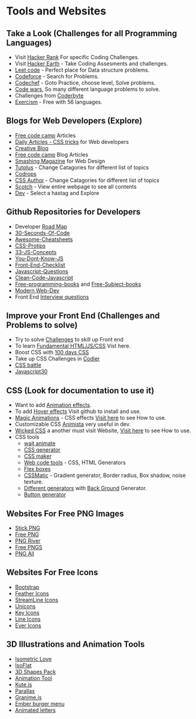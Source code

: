 

# Tools and Websites

## Take a Look (Challenges for all Programming Languages)

* Visit [Hacker Rank](https://www.hackerrank.com/) For specific Coding Challenges.
* Visit [Hacker Earth](https://www.hackerearth.com/) - Take Coding Assesments and challenges. 
* [Leet code](https://leetcode.com/) - Perfect place for Data structure problems.
* [Codeforce](https://codeforces.com/problemset) - Search for Problems.
* [Codechef](https://www.codechef.com/) - Goto Practice, choose level, Solve problems.
* [Code wars](https://www.codewars.com/), So many different language problems to solve.
* Challenges from [Coderbyte](https://coderbyte.com/challenges)
* [Exercism](https://exercism.org/) - Free with 56 languages.

## Blogs for Web Developers (Explore)
* [Free code camp](https://www.freecodecamp.org/news/) Articles
* [Daily Articles - CSS tricks](https://css-tricks.com/) for Web developers
* [Creative Bloq](https://www.creativebloq.com/features)
* [Free code camp](https://www.freecodecamp.org/news/tag/blog) Blog Articles
* [Smashing Magazine](https://www.smashingmagazine.com/category/web-design/) for Web Design
* [Tutplus](https://webdesign.tutsplus.com/tutorials?_ga=2.259899214.571088166.1645249344-693838120.1628252649) - Change Catagories for different list of topics
* [Codrops](https://tympanus.net/codrops/category/articles/)
* [CSS Author](https://cssauthor.com/) - Change Catagories for different list of topics
* [Scotch](https://www.digitalocean.com/community) - View entire webpage to see all contents
* [Dev](https://dev.to/) - Select a hastag and Explore


## Github Repositories for Developers
* Developer [Road Map](https://github.com/kamranahmedse/developer-roadmap)
* [30-Seconds-Of-Code](https://github.com/30-seconds/30-seconds-of-code)
* [Awesome-Cheatsheets](https://github.com/LeCoupa/awesome-cheatsheets)
* [CSS-Protips](https://github.com/AllThingsSmitty/css-protips)
* [33-JS-Concepts](https://github.com/leonardomso/33-js-concepts)
* [You-Dont-Know-JS](https://github.com/getify/You-Dont-Know-JS/)
* [Front-End-Checklist](https://github.com/thedaviddias/Front-End-Checklist)
* [Javascript-Questions](https://github.com/lydiahallie/javascript-questions)
* [Clean-Code-Javascript](https://github.com/ryanmcdermott/clean-code-javascript)
* [Free-programming-books](https://github.com/EbookFoundation/free-programming-books/blob/main/books/free-programming-books-langs.md) and [Free-Subject-books](https://github.com/EbookFoundation/free-programming-books/blob/main/books/free-programming-books-subjects.md)
* [Modern Web-Dev](https://github.com/dexteryy/spellbook-of-modern-webdev)
* Front End [Interview questions](https://github.com/h5bp/Front-end-Developer-Interview-Questions) 

## Improve your Front End (Challenges and Problems to solve)
* Try to solve [Challenges](https://www.frontendmentor.io/challenges) to skill up Front end 
* To learn [Fundamental HTML/JS/CSS](https://www.acefrontend.com/) Vist here.
* Boost CSS with [100 days CSS](https://100dayscss.com/about/)
* Take up CSS Challenges in [Codier](https://codier.io/)
* [CSS battle](https://cssbattle.dev/)
* [Javascript30](https://javascript30.com/)

## CSS (Look for documentation to use it)

* Want to add [Animation effects](https://animate.style/).
* To add [Hover effects](https://ianlunn.github.io/Hover/) Visit github to install and use.
* [Magic Animations](https://www.minimamente.com/project/magic/) - CSS effects [Visit here](https://github.com/miniMAC/magic) to see How to use.
* Customizable CSS [Animista](https://animista.net/) very useful in dev.
* [Wicked CSS](https://kristofferandreasen.github.io/wickedCSS/#) a another must visit Website, [Visit here](https://github.com/kristofferandreasen/wickedCSS) to see How to use.
* CSS tools
  - [wait animate](https://waitanimate.wstone.uk/)
  - [CSS generator](https://css3generator.com/)
  - [CSS maker](https://www.toptal.com/developers/css3maker/index.html)
  - [Web code tools](https://webcode.tools/) - CSS, HTML Generators
  - [Flex boxes](https://the-echoplex.net/flexyboxes/)
  - [CSSMatic](https://www.cssmatic.com/) - Gradient generator, Border radius, Box shadow, noise texture.
  - [Different generators](https://haikei.app/generators/) with [Back Ground](https://haikei.app/) Generator.
  - [Button generator](https://www.bestcssbuttongenerator.com/)

## Websites For Free PNG Images
* [Stick PNG](https://www.stickpng.com/)
* [Free PNG](https://freepngimg.com/)
* [PNG River](https://pngriver.com/)
* [Free PNGS](https://www.freepngs.com/)
* [PNG All](https://www.pngall.com/)

## Websites For Free Icons 
* [Bootstrap](https://icons.getbootstrap.com/)
* [Feather Icons](https://feathericons.com/)
* [StreamLine Icons](https://app.streamlinehq.com/icons)
* [Unicons](https://iconscout.com/unicons/explore/line)
* [Key Icons](https://keyicons.com/)
* [Line Icons](https://lineicons.com/icons/)
* [Ever Icons](http://www.evericons.com/)

## 3D Illustrations and Animation Tools
* [Isometric Love](https://www.isometriclove.com/)
* [IsoFlat](https://isoflat.com/)
* [3D Shapes Pack](https://dribbble.com/shots/3421366-3D-shapes-pack#)
* [Animation Tool](https://mojs.github.io/)
* [Kute.js](https://thednp.github.io/kute.js/)
* [Parallax](https://simpleparallax.com/)
* [Granime.js](https://sarcadass.github.io/granim.js/)
* [Ember burger menu](https://sarcadass.github.io/granim.js/)
* [Animated letters](https://tympanus.net/Development/AnimatedLetters/index.html)
